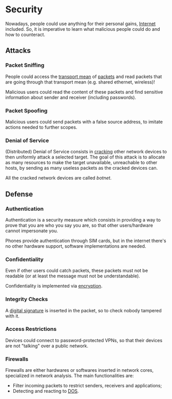 # Security

Nowadays, people could use anything for their personal gains, [Internet](/Systems%20and%20Networking/Unit%202/Networks.md#Internet) included. So, it is imperative to learn what malicious people could do and how to counteract.

## Attacks

### Packet Sniffing

People could access the [transport mean](/Systems%20and%20Networking/Unit%202/Transport%20Means.md) of [packets](Systems%20and%20Networking/Unit%202/Internet/Packet.md) and read packets that are going through that transport mean (e.g. shared ethernet, wireless)!

Malicious users could read the content of these packets and find sensitive information about sender and receiver (including passwords).

### Packet Spoofing

Malicious users could send packets with a false source address, to imitate actions needed to further scopes.

### Denial of Service

(Distributed) Denial of Service consists in [cracking](?TK) other network devices to then uniformly attack a selected target. The goal of this attack is to allocate as many resources to make the target unavailable, unreachable to other hosts, by sending as many useless packets as the cracked devices can.

All the cracked network devices are called *botnet*.

## Defense

### Authentication

Authentication is a security measure which consists in providing a way to prove that you are who you say you are, so that other users/hardware cannot impersonate you.

Phones provide authentication through SIM cards, but in the internet there's no other hardware support, software implementations are needed.

### Confidentiality

Even if other users could catch packets, these packets must not be readable (or at least the message must not be understandable).

Confidentiality is implemented via [encryption](?TK). 

### Integrity Checks

A [digital signature](?TK) is inserted in the packet, so to check nobody tampered with it.

### Access Restrictions

Devices could connect to password-protected VPNs, so that their devices are not "talking" over a public network.

### Firewalls

Firewalls are either hardwares or softwares inserted in network cores, specialized in network analysis. The main functionalities are:
- Filter incoming packets to restrict senders, receivers and applications;
- Detecting and reacting to [DOS](#Denial%20of%20Service).
